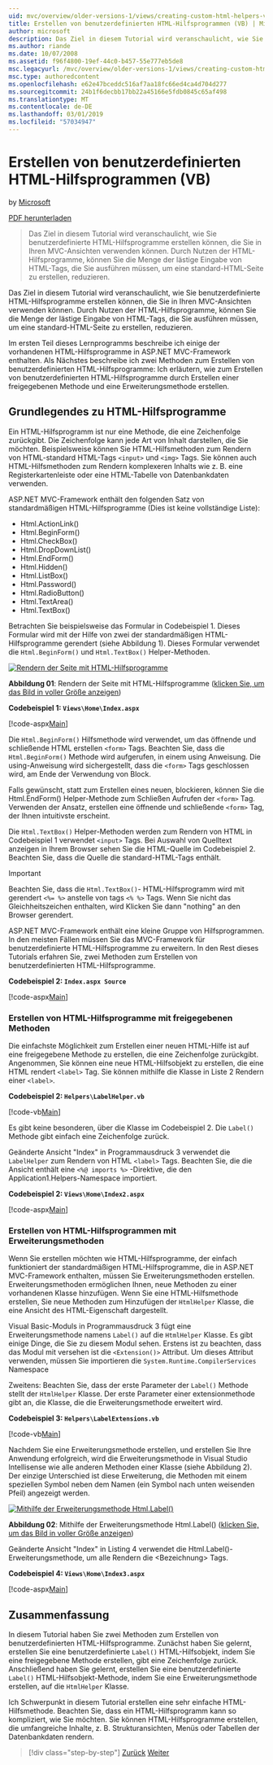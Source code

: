 ```yaml
---
uid: mvc/overview/older-versions-1/views/creating-custom-html-helpers-vb
title: Erstellen von benutzerdefinierten HTML-Hilfsprogrammen (VB) | Microsoft-Dokumentation
author: microsoft
description: Das Ziel in diesem Tutorial wird veranschaulicht, wie Sie benutzerdefinierte HTML-Hilfsprogramme erstellen können, die Sie in Ihren MVC-Ansichten verwenden können. Durch die Nutzung von HTML-Hilfsobjekt...
ms.author: riande
ms.date: 10/07/2008
ms.assetid: f96f4800-19ef-44c0-b457-55e777eb5de8
msc.legacyurl: /mvc/overview/older-versions-1/views/creating-custom-html-helpers-vb
msc.type: authoredcontent
ms.openlocfilehash: e62e47bceddc516af7aa18fc66ed4ca4d704d277
ms.sourcegitcommit: 24b1f6decbb17bb22a45166e5fdb0845c65af498
ms.translationtype: MT
ms.contentlocale: de-DE
ms.lasthandoff: 03/01/2019
ms.locfileid: "57034947"
---
```

<a name="creating-custom-html-helpers-vb"></a>Erstellen von benutzerdefinierten HTML-Hilfsprogrammen (VB)
====================
by [Microsoft](https://github.com/microsoft)

[PDF herunterladen](http://download.microsoft.com/download/1/1/f/11f721aa-d749-4ed7-bb89-a681b68894e6/ASPNET_MVC_Tutorial_9_VB.pdf)

> Das Ziel in diesem Tutorial wird veranschaulicht, wie Sie benutzerdefinierte HTML-Hilfsprogramme erstellen können, die Sie in Ihren MVC-Ansichten verwenden können. Durch Nutzen der HTML-Hilfsprogramme, können Sie die Menge der lästige Eingabe von HTML-Tags, die Sie ausführen müssen, um eine standard-HTML-Seite zu erstellen, reduzieren.


Das Ziel in diesem Tutorial wird veranschaulicht, wie Sie benutzerdefinierte HTML-Hilfsprogramme erstellen können, die Sie in Ihren MVC-Ansichten verwenden können. Durch Nutzen der HTML-Hilfsprogramme, können Sie die Menge der lästige Eingabe von HTML-Tags, die Sie ausführen müssen, um eine standard-HTML-Seite zu erstellen, reduzieren.

Im ersten Teil dieses Lernprogramms beschreibe ich einige der vorhandenen HTML-Hilfsprogramme in ASP.NET MVC-Framework enthalten. Als Nächstes beschreibe ich zwei Methoden zum Erstellen von benutzerdefinierten HTML-Hilfsprogramme: Ich erläutern, wie zum Erstellen von benutzerdefinierten HTML-Hilfsprogramme durch Erstellen einer freigegebenen Methode und eine Erweiterungsmethode erstellen.

## <a name="understanding-html-helpers"></a>Grundlegendes zu HTML-Hilfsprogramme

Ein HTML-Hilfsprogramm ist nur eine Methode, die eine Zeichenfolge zurückgibt. Die Zeichenfolge kann jede Art von Inhalt darstellen, die Sie möchten. Beispielsweise können Sie HTML-Hilfsmethoden zum Rendern von HTML-standard HTML-Tags `<input>` und `<img>` Tags. Sie können auch HTML-Hilfsmethoden zum Rendern komplexeren Inhalts wie z. B. eine Registerkartenleiste oder eine HTML-Tabelle von Datenbankdaten verwenden.

ASP.NET MVC-Framework enthält den folgenden Satz von standardmäßigen HTML-Hilfsprogramme (Dies ist keine vollständige Liste):

- Html.ActionLink()
- Html.BeginForm()
- Html.CheckBox()
- Html.DropDownList()
- Html.EndForm()
- Html.Hidden()
- Html.ListBox()
- Html.Password()
- Html.RadioButton()
- Html.TextArea()
- Html.TextBox()

Betrachten Sie beispielsweise das Formular in Codebeispiel 1. Dieses Formular wird mit der Hilfe von zwei der standardmäßigen HTML-Hilfsprogramme gerendert (siehe Abbildung 1). Dieses Formular verwendet die `Html.BeginForm()` und `Html.TextBox()` Helper-Methoden.


[![Rendern der Seite mit HTML-Hilfsprogramme](creating-custom-html-helpers-vb/_static/image2.png)](creating-custom-html-helpers-vb/_static/image1.png)

**Abbildung 01**: Rendern der Seite mit HTML-Hilfsprogramme ([klicken Sie, um das Bild in voller Größe anzeigen](creating-custom-html-helpers-vb/_static/image3.png))


**Codebeispiel 1: `Views\Home\Index.aspx`**

[!code-aspx[Main](creating-custom-html-helpers-vb/samples/sample1.aspx)]

Die `Html.BeginForm()` Hilfsmethode wird verwendet, um das öffnende und schließende HTML erstellen `<form>` Tags. Beachten Sie, dass die `Html.BeginForm()` Methode wird aufgerufen, in einem using Anweisung. Die using-Anweisung wird sichergestellt, dass die `<form>` Tags geschlossen wird, am Ende der Verwendung von Block.

Falls gewünscht, statt zum Erstellen eines neuen, blockieren, können Sie die Html.EndForm() Helper-Methode zum Schließen Aufrufen der `<form>` Tag. Verwenden der Ansatz, erstellen eine öffnende und schließende `<form>` Tag, der Ihnen intuitivste erscheint.

Die `Html.TextBox()` Helper-Methoden werden zum Rendern von HTML in Codebeispiel 1 verwendet `<input>` Tags. Bei Auswahl von Quelltext anzeigen in Ihrem Browser sehen Sie die HTML-Quelle im Codebeispiel 2. Beachten Sie, dass die Quelle die standard-HTML-Tags enthält.

> [!IMPORTANT]
> Beachten Sie, dass die `Html.TextBox()`- HTML-Hilfsprogramm wird mit gerendert `<%= %>` anstelle von tags `<% %>` Tags. Wenn Sie nicht das Gleichheitszeichen enthalten, wird Klicken Sie dann "nothing" an den Browser gerendert.

ASP.NET MVC-Framework enthält eine kleine Gruppe von Hilfsprogrammen. In den meisten Fällen müssen Sie das MVC-Framework für benutzerdefinierte HTML-Hilfsprogramme zu erweitern. In den Rest dieses Tutorials erfahren Sie, zwei Methoden zum Erstellen von benutzerdefinierten HTML-Hilfsprogramme.

**Codebeispiel 2: `Index.aspx Source`**

[!code-aspx[Main](creating-custom-html-helpers-vb/samples/sample2.aspx)]

### <a name="creating-html-helpers-with-shared-methods"></a>Erstellen von HTML-Hilfsprogramme mit freigegebenen Methoden

Die einfachste Möglichkeit zum Erstellen einer neuen HTML-Hilfe ist auf eine freigegebene Methode zu erstellen, die eine Zeichenfolge zurückgibt. Angenommen, Sie können eine neue HTML-Hilfsobjekt zu erstellen, die eine HTML rendert `<label>` Tag. Sie können mithilfe die Klasse in Liste 2 Rendern einer `<label>`.

**Codebeispiel 2: `Helpers\LabelHelper.vb`**

[!code-vb[Main](creating-custom-html-helpers-vb/samples/sample3.vb)]

Es gibt keine besonderen, über die Klasse im Codebeispiel 2. Die `Label()` Methode gibt einfach eine Zeichenfolge zurück.

Geänderte Ansicht "Index" in Programmausdruck 3 verwendet die `LabelHelper` zum Rendern von HTML `<label>` Tags. Beachten Sie, die die Ansicht enthält eine `<%@ imports %>` -Direktive, die den Application1.Helpers-Namespace importiert.

**Codebeispiel 2: `Views\Home\Index2.aspx`**

[!code-aspx[Main](creating-custom-html-helpers-vb/samples/sample4.aspx)]

### <a name="creating-html-helpers-with-extension-methods"></a>Erstellen von HTML-Hilfsprogrammen mit Erweiterungsmethoden

Wenn Sie erstellen möchten wie HTML-Hilfsprogramme, der einfach funktioniert der standardmäßigen HTML-Hilfsprogramme, die in ASP.NET MVC-Framework enthalten, müssen Sie Erweiterungsmethoden erstellen. Erweiterungsmethoden ermöglichen Ihnen, neue Methoden zu einer vorhandenen Klasse hinzufügen. Wenn Sie eine HTML-Hilfsmethode erstellen, Sie neue Methoden zum Hinzufügen der `HtmlHelper` Klasse, die eine Ansicht des HTML-Eigenschaft dargestellt.

Visual Basic-Moduls in Programmausdruck 3 fügt eine Erweiterungsmethode namens `Label()` auf die `HtmlHelper` Klasse. Es gibt einige Dinge, die Sie zu diesem Modul sehen. Erstens ist zu beachten, dass das Modul mit versehen ist die `<Extension()>` Attribut. Um dieses Attribut verwenden, müssen Sie importieren die `System.Runtime.CompilerServices` Namespace

Zweitens: Beachten Sie, dass der erste Parameter der `Label()` Methode stellt der `HtmlHelper` Klasse. Der erste Parameter einer extensionmethode gibt an, die Klasse, die die Erweiterungsmethode erweitert wird.

**Codebeispiel 3: `Helpers\LabelExtensions.vb`**

[!code-vb[Main](creating-custom-html-helpers-vb/samples/sample5.vb)]

Nachdem Sie eine Erweiterungsmethode erstellen, und erstellen Sie Ihre Anwendung erfolgreich, wird die Erweiterungsmethode in Visual Studio Intellisense wie alle anderen Methoden einer Klasse (siehe Abbildung 2). Der einzige Unterschied ist diese Erweiterung, die Methoden mit einem speziellen Symbol neben dem Namen (ein Symbol nach unten weisenden Pfeil) angezeigt werden.


[![Mithilfe der Erweiterungsmethode Html.Label()](creating-custom-html-helpers-vb/_static/image5.png)](creating-custom-html-helpers-vb/_static/image4.png)

**Abbildung 02**: Mithilfe der Erweiterungsmethode Html.Label() ([klicken Sie, um das Bild in voller Größe anzeigen](creating-custom-html-helpers-vb/_static/image6.png))


Geänderte Ansicht "Index" in Listing 4 verwendet die Html.Label()-Erweiterungsmethode, um alle Rendern die &lt;Bezeichnung&gt; Tags.

**Codebeispiel 4: `Views\Home\Index3.aspx`**

[!code-aspx[Main](creating-custom-html-helpers-vb/samples/sample6.aspx)]

## <a name="summary"></a>Zusammenfassung

In diesem Tutorial haben Sie zwei Methoden zum Erstellen von benutzerdefinierten HTML-Hilfsprogramme. Zunächst haben Sie gelernt, erstellen Sie eine benutzerdefinierte `Label()` HTML-Hilfsobjekt, indem Sie eine freigegebene Methode erstellen, gibt eine Zeichenfolge zurück. Anschließend haben Sie gelernt, erstellen Sie eine benutzerdefinierte `Label()` HTML-Hilfsobjekt-Methode, indem Sie eine Erweiterungsmethode erstellen, auf die `HtmlHelper` Klasse.

Ich Schwerpunkt in diesem Tutorial erstellen eine sehr einfache HTML-Hilfsmethode. Beachten Sie, dass ein HTML-Hilfsprogramm kann so kompliziert, wie Sie möchten. Sie können HTML-Hilfsprogramme erstellen, die umfangreiche Inhalte, z. B. Strukturansichten, Menüs oder Tabellen der Datenbankdaten rendern.

> [!div class="step-by-step"]
> [Zurück](asp-net-mvc-views-overview-vb.md)
> [Weiter](using-the-tagbuilder-class-to-build-html-helpers-vb.md)
